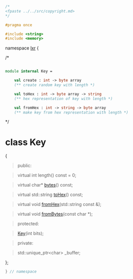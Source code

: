 ```cpp

/*
<fpaste ../../src/copyright.md>
*/

#pragma once

#include <string>
#include <memory>

````

namespace [lxr](namespace.list) {

/*

```fsharp

module internal Key =

    val create : int -> byte array
    (** create random key with length *)

    val toHex : int -> byte array -> string
    (** hex representation of key with length *)

    val fromHex : int -> string -> byte array
    (** make key from hex representation with length *)
````

*/

# class Key

{

>public:

>virtual int length() const = 0;

>virtual char* [bytes](key_functions.cpp.md)() const;

>virtual std::string [toHex](key_functions.cpp.md)() const;

>virtual void [fromHex](key_functions.cpp.md)(std::string const &);

>virtual void [fromBytes](key_functions.cpp.md)(const char *);

>protected:

>[Key](key_ctor.cpp.md)(int bits);

>private:

>std::unique_ptr&lt;char&gt; _buffer;

};

```cpp
} // namespace
```